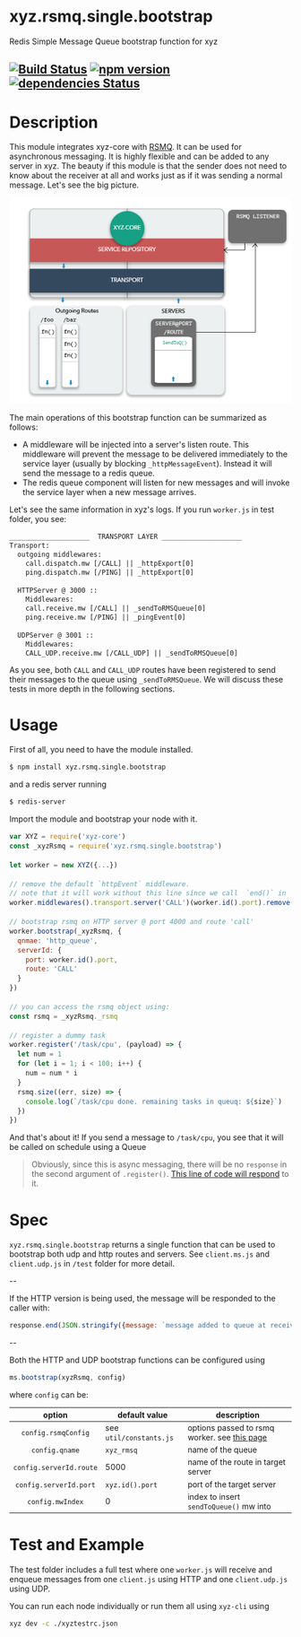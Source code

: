 # xyz.rsmq.single.bootstrap
Redis Simple Message Queue bootstrap function for xyz

[![Build Status](https://travis-ci.org/node-xyz/xyz.rsmq.single.bootstrap.svg?branch=master)](https://travis-ci.org/node-xyz/xyz.rsmq.single.bootstrap) [![npm version](https://badge.fury.io/js/xyz.rsmq.single.bootstrap.svg)](https://badge.fury.io/js/xyz.rsmq.single.bootstrap)
[![dependencies Status](https://david-dm.org/node-xyz/xyz.rsmq.single.bootstrap/status.svg)](https://david-dm.org/node-xyz/xyz.rsmq.single.bootstrap)
---

# Description

This module integrates xyz-core with [RSMQ](https://github.com/mpneuried/rsmq-worker). It can be used for asynchronous messaging. It is highly flexible and can be added to any server in xyz. The beauty if this module is that the sender does not need to know about the receiver at all and works just as if it was sending a normal message. Let's see the big picture.

![RMSQ info](https://github.com/node-xyz/xyz.rsmq.single.bootstrap/blob/master/media/rsmq.info.png?raw=true)

The main operations of this bootstrap function can be summarized as follows:

- A middleware will be injected into a server's listen route. This middleware will prevent the message to be delivered immediately to the service layer (usually by blocking `_httpMessageEvent`). Instead it will send the message to a redis queue.
- The redis queue component will listen for new messages and will invoke the service layer when a new message arrives.

Let's see the same information in xyz's logs. If you run `worker.js` in test folder, you see:

```
____________________  TRANSPORT LAYER ____________________
Transport:
  outgoing middlewares:
    call.dispatch.mw [/CALL] || _httpExport[0]
    ping.dispatch.mw [/PING] || _httpExport[0]

  HTTPServer @ 3000 ::
    Middlewares:
    call.receive.mw [/CALL] || _sendToRMSQueue[0]
    ping.receive.mw [/PING] || _pingEvent[0]

  UDPServer @ 3001 ::
    Middlewares:
    CALL_UDP.receive.mw [/CALL_UDP] || _sendToRMSQueue[0]

```

As you see, both `CALL` and `CALL_UDP` routes have been registered to send their messages to the queue using `_sendToRMSQueue`. We will discuss these tests in more depth in the following sections.

# Usage

First of all, you need to have the module installed.

```bash
$ npm install xyz.rsmq.single.bootstrap
```

and a redis server running

```bash
$ redis-server
```

Import the module and bootstrap your node with it.


```javascript
var XYZ = require('xyz-core')
const _xyzRsmq = require('xyz.rsmq.single.bootstrap')

let worker = new XYZ({...})

// remove the default `httpEvent` middleware.
// note that it will work without this line since we call  `end()` in `_sendToQueue`
worker.middlewares().transport.server('CALL')(worker.id().port).remove(0)

// bootstrap rsmq on HTTP server @ port 4000 and route 'call'
worker.bootstrap(_xyzRsmq, {
  qnmae: 'http_queue',
  serverId: {
    port: worker.id().port,
    route: 'CALL'
  }
})

// you can access the rsmq object using:
const rsmq = _xyzRsmq._rsmq

// register a dummy task
worker.register('/task/cpu', (payload) => {
  let num = 1
  for (let i = 1; i < 100; i++) {
    num = num * i
  }
  rsmq.size((err, size) => {
    console.log(`/task/cpu done. remaining tasks in queuq: ${size}`)
  })
})
```

And that's about it! If you send a message to `/task/cpu`, you see that it will be called on schedule using a Queue

> Obviously, since this is async messaging, there will be no `response` in the second argument of `.register()`. [This line of code will respond]() to it.

# Spec

`xyz.rsmq.single.bootstrap` returns a single function that can be used to bootstrap both udp and http routes and servers. See `client.ms.js` and `client.udp.js` in `/test` folder for more detail.

--

If the HTTP version is being used, the message will be responded to the caller with:

```javascript
response.end(JSON.stringify({message: `message added to queue at receiver [${xyz.id().netId}]`}))
```

--

Both the HTTP and UDP bootstrap functions can be configured using

```javascript
ms.bootstrap(xyzRsmq, config)
```

where `config` can be:

|    option   | default value   | description |
|:-----------:|-----------------|-------------|
| `config.rsmqConfig`        | see `util/constants.js` |      options passed to rsmq worker. see [this page](https://github.com/mpneuried/rsmq-worker)       |
| `config.qname`       | `xyz_rmsq`            |      name of the queue      |
| `config.serverId.route`    | 5000            |      name of the route in target server      |
| `config.serverId.port`    | `xyz.id().port`            |      port of the target server      |
| `config.mwIndex`    | 0            |     index to insert `sendToQueue()` mw into      |

# Test and Example

The test folder includes a full test where one `worker.js` will receive and enqueue messages from one `client.js` using HTTP and one `client.udp.js` using UDP.

You can run each node individually or run them all using `xyz-cli` using

```bash
xyz dev -c ./xyztestrc.json
```
